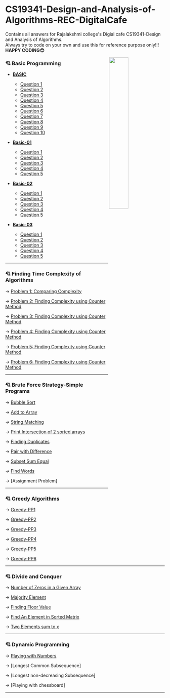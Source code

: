 # CS19341-Design-and-Analysis-of-Algorithms-REC-DigitalCafe
Contains all answers for Rajalakshmi college's Digial cafe CS19341-Design and Analysis of Algorithms.<br>
Always try to code on your own and use this for reference purpose only!!!<br>
**HAPPY CODING😊**

<img src="https://media0.giphy.com/media/zMukICnMEZmSf8zvXd/giphy.gif?cid=790b7611b53f6f1d38d0cc604cd45f03b7676322a5c6f38a&rid=giphy.gif&ct=g" align="right" width="35%" height="35%"></img>

### 💘 **Basic Programming**

- [**BASIC**](Basic-Programming/BASIC)

   - [Question 1](Basic-Programming/BASIC/1.c)
   - [Question 2](Basic-Programming/BASIC/2.c)
   - [Question 3](Basic-Programming/BASIC/3.c)
   - [Question 4](Basic-Programming/BASIC/4.c)
   - [Question 5](Basic-Programming/BASIC/5.c)
   - [Question 6](Basic-Programming/BASIC/6.c)
   - [Question 7](Basic-Programming/BASIC/7.c)
   - [Question 8](Basic-Programming/BASIC/8.c)
   - [Question 9](Basic-Programming/BASIC/9.c)
   - [Question 10](Basic-Programming/BASIC/10.c)

- [**Basic-01**](Basic-Programming/Basic-01)

   - [Question 1](Basic-Programming/Basic-01/1.c)
   - [Question 2](Basic-Programming/Basic-01/2.c)
   - [Question 3](Basic-Programming/Basic-01/3.c)
   - [Question 4](Basic-Programming/Basic-01/4.c)
   - [Question 5](Basic-Programming/Basic-01/5.c)
 
 - [**Basic-02**](Basic-Programming/Basic-02)

   - [Question 1](Basic-Programming/Basic-02/1.c)
   - [Question 2](Basic-Programming/Basic-02/2.c)
   - [Question 3](Basic-Programming/Basic-02/3.c)
   - [Question 4](Basic-Programming/Basic-02/4.c)
   - [Question 5](Basic-Programming/Basic-02/5.c)

- [**Basic-03**](Basic-Programming/Basic-03)

   - [Question 1](Basic-Programming/Basic-03/1.c)
   - [Question 2](Basic-Programming/Basic-03/2.c)
   - [Question 3](Basic-Programming/Basic-03/3.c)
   - [Question 4](Basic-Programming/Basic-03/4.c)
   - [Question 5](Basic-Programming/Basic-03/5.c)
  
<hr>

### 💘 **Finding Time Complexity of Algorithms**

→ [Problem 1: Comparing Complexity](https://github.com/santhosh-programmer/CS19341-Design-and-Analysis-of-Algorithms-REC-DigitalCafe/blob/main/Finding-Time-Complexity-of-Algorithms/Problem-1:Comparing_Complexity.c)

→ [Problem 2: Finding Complexity using Counter Method](https://github.com/santhosh-programmer/CS19341-Design-and-Analysis-of-Algorithms-REC-DigitalCafe/blob/main/Finding-Time-Complexity-of-Algorithms/Problem-2:Finding_Complexity_using_Counter_Method.c)

→ [Problem 3: Finding Complexity using Counter Method](https://github.com/santhosh-programmer/CS19341-Design-and-Analysis-of-Algorithms-REC-DigitalCafe/blob/main/Finding-Time-Complexity-of-Algorithms/Problem-3:Finding_Complexity_using_Counter_method.c)

→ [Problem 4: Finding Complexity using Counter Method](https://github.com/santhosh-programmer/CS19341-Design-and-Analysis-of-Algorithms-REC-DigitalCafe/blob/main/Finding-Time-Complexity-of-Algorithms/Problem-4:Finding_Complexity_using_Counter_method.c)

→ [Problem 5: Finding Complexity using Counter Method](https://github.com/santhosh-programmer/CS19341-Design-and-Analysis-of-Algorithms-REC-DigitalCafe/blob/main/Finding-Time-Complexity-of-Algorithms/Problem-5:Finding_Complexity_using_Counter_Method.c)

→ [Problem 6: Finding Complexity using Counter Method](https://github.com/santhosh-programmer/CS19341-Design-and-Analysis-of-Algorithms-REC-DigitalCafe/blob/main/Finding-Time-Complexity-of-Algorithms/Problem-6:Finding_Complexity_using_Counter_method.c)

<hr>

### 💘 **Brute Force Strategy-Simple Programs**

→ [Bubble Sort](https://github.com/santhosh-programmer/CS19341-Design-and-Analysis-of-Algorithms-REC-DigitalCafe/blob/main/Brute-Force-Strategy-Simple-Programs/Bubble_Sort.c)

→ [Add to Array](https://github.com/santhosh-programmer/CS19341-Design-and-Analysis-of-Algorithms-REC-DigitalCafe/blob/main/Brute-Force-Strategy-Simple-Programs/Add_to_Array.c)

→ [String Matching](https://github.com/santhosh-programmer/CS19341-Design-and-Analysis-of-Algorithms-REC-DigitalCafe/blob/main/Brute-Force-Strategy-Simple-Programs/String_Matching.c)

→ [Print Intersection of 2 sorted arrays](https://github.com/santhosh-programmer/CS19341-Design-and-Analysis-of-Algorithms-REC-DigitalCafe/blob/main/Brute-Force-Strategy-Simple-Programs/Print_Intersection_of_2_sorted_arrays.c)

→ [Finding Duplicates](https://github.com/santhosh-programmer/CS19341-Design-and-Analysis-of-Algorithms-REC-DigitalCafe/blob/main/Brute-Force-Strategy-Simple-Programs/Finding_Duplicates.c)

→ [Pair with Difference](https://github.com/santhosh-programmer/CS19341-Design-and-Analysis-of-Algorithms-REC-DigitalCafe/blob/main/Brute-Force-Strategy-Simple-Programs/Pair_with_Difference.c)

→ [Subset Sum Equal](https://github.com/santhosh-programmer/CS19341-Design-and-Analysis-of-Algorithms-REC-DigitalCafe/blob/main/Brute-Force-Strategy-Simple-Programs/Subset_Sum_Equal.c)

→ [Find Words](Brute-Force-Strategy-Simple-Programs/Find_Words.c)

→ [Assignment Problem]

<hr>

### 💘 **Greedy Algorithms**

→ [Greedy-PP1](Greedy-Algorithms/Greedy-PP1.c)

→ [Greedy-PP2](Greedy-Algorithms/Greedy-PP2.c)

→ [Greedy-PP3](Greedy-Algorithms/Greedy-PP3.c)

→ [Greedy-PP4](Greedy-Algorithms/Greedy-PP4.c)

→ [Greedy-PP5](Greedy-Algorithms/Greedy-PP5.c)

→ [Greedy-PP6](Greedy-Algorithms/Greedy-PP6.c)

<hr>

### 💘 **Divide and Conquer**

→ [Number of Zeros in a Given Array](Divide-and-Conquer/Number_of_Zeros_in_a_Given_Array.c)

→ [Majority Element](Divide-and-Conquer/Majority_Element.c)

→ [Finding Floor Value](Divide-and-Conquer/Finding_Floor_Value.c)

→ [Find An Element in Sorted Matrix](Divide-and-Conquer/Find_An_Element_in_Sorted_Matrix.c)

→ [Two Elements sum to x](Divide-and-Conquer/Two_Elements_sum_to_x.c)

<hr>

### 💘 **Dynamic Programming**

→ [Playing with Numbers](Dynamic-Programming/Playing_with_Numbers.c)

→ [Longest Common Subsequence]

→ [Longest non-decreasing Subsequence]

→ [Playing with chessboard]

 <hr>
